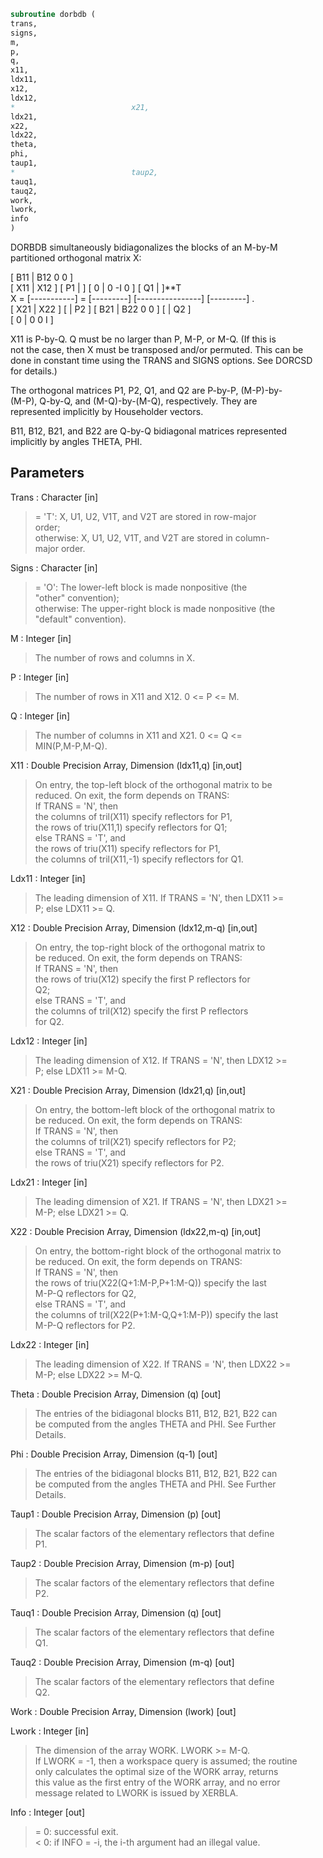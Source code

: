 ```fortran  
subroutine dorbdb (  
trans,  
signs,  
m,  
p,  
q,  
x11,  
ldx11,  
x12,  
ldx12,  
*                          x21,  
ldx21,  
x22,  
ldx22,  
theta,  
phi,  
taup1,  
*                          taup2,  
tauq1,  
tauq2,  
work,  
lwork,  
info  
)  
```  
  
DORBDB simultaneously bidiagonalizes the blocks of an M-by-M  
partitioned orthogonal matrix X:  
  
[ B11 | B12 0  0 ]  
[ X11 | X12 ]   [ P1 |    ] [  0  |  0 -I  0 ] [ Q1 |    ]**T  
X = [-----------] = [---------] [----------------] [---------]   .  
[ X21 | X22 ]   [    | P2 ] [ B21 | B22 0  0 ] [    | Q2 ]  
[  0  |  0  0  I ]  
  
X11 is P-by-Q. Q must be no larger than P, M-P, or M-Q. (If this is  
not the case, then X must be transposed and/or permuted. This can be  
done in constant time using the TRANS and SIGNS options. See DORCSD  
for details.)  
  
The orthogonal matrices P1, P2, Q1, and Q2 are P-by-P, (M-P)-by-  
(M-P), Q-by-Q, and (M-Q)-by-(M-Q), respectively. They are  
represented implicitly by Householder vectors.  
  
B11, B12, B21, and B22 are Q-by-Q bidiagonal matrices represented  
implicitly by angles THETA, PHI.  
  
## Parameters  
Trans : Character [in]  
> = 'T':      X, U1, U2, V1T, and V2T are stored in row-major  
> order;  
> otherwise:  X, U1, U2, V1T, and V2T are stored in column-  
> major order.  
  
Signs : Character [in]  
> = 'O':      The lower-left block is made nonpositive (the  
> "other" convention);  
> otherwise:  The upper-right block is made nonpositive (the  
> "default" convention).  
  
M : Integer [in]  
> The number of rows and columns in X.  
  
P : Integer [in]  
> The number of rows in X11 and X12. 0 <= P <= M.  
  
Q : Integer [in]  
> The number of columns in X11 and X21. 0 <= Q <=  
> MIN(P,M-P,M-Q).  
  
X11 : Double Precision Array, Dimension (ldx11,q) [in,out]  
> On entry, the top-left block of the orthogonal matrix to be  
> reduced. On exit, the form depends on TRANS:  
> If TRANS = 'N', then  
> the columns of tril(X11) specify reflectors for P1,  
> the rows of triu(X11,1) specify reflectors for Q1;  
> else TRANS = 'T', and  
> the rows of triu(X11) specify reflectors for P1,  
> the columns of tril(X11,-1) specify reflectors for Q1.  
  
Ldx11 : Integer [in]  
> The leading dimension of X11. If TRANS = 'N', then LDX11 >=  
> P; else LDX11 >= Q.  
  
X12 : Double Precision Array, Dimension (ldx12,m-q) [in,out]  
> On entry, the top-right block of the orthogonal matrix to  
> be reduced. On exit, the form depends on TRANS:  
> If TRANS = 'N', then  
> the rows of triu(X12) specify the first P reflectors for  
> Q2;  
> else TRANS = 'T', and  
> the columns of tril(X12) specify the first P reflectors  
> for Q2.  
  
Ldx12 : Integer [in]  
> The leading dimension of X12. If TRANS = 'N', then LDX12 >=  
> P; else LDX11 >= M-Q.  
  
X21 : Double Precision Array, Dimension (ldx21,q) [in,out]  
> On entry, the bottom-left block of the orthogonal matrix to  
> be reduced. On exit, the form depends on TRANS:  
> If TRANS = 'N', then  
> the columns of tril(X21) specify reflectors for P2;  
> else TRANS = 'T', and  
> the rows of triu(X21) specify reflectors for P2.  
  
Ldx21 : Integer [in]  
> The leading dimension of X21. If TRANS = 'N', then LDX21 >=  
> M-P; else LDX21 >= Q.  
  
X22 : Double Precision Array, Dimension (ldx22,m-q) [in,out]  
> On entry, the bottom-right block of the orthogonal matrix to  
> be reduced. On exit, the form depends on TRANS:  
> If TRANS = 'N', then  
> the rows of triu(X22(Q+1:M-P,P+1:M-Q)) specify the last  
> M-P-Q reflectors for Q2,  
> else TRANS = 'T', and  
> the columns of tril(X22(P+1:M-Q,Q+1:M-P)) specify the last  
> M-P-Q reflectors for P2.  
  
Ldx22 : Integer [in]  
> The leading dimension of X22. If TRANS = 'N', then LDX22 >=  
> M-P; else LDX22 >= M-Q.  
  
Theta : Double Precision Array, Dimension (q) [out]  
> The entries of the bidiagonal blocks B11, B12, B21, B22 can  
> be computed from the angles THETA and PHI. See Further  
> Details.  
  
Phi : Double Precision Array, Dimension (q-1) [out]  
> The entries of the bidiagonal blocks B11, B12, B21, B22 can  
> be computed from the angles THETA and PHI. See Further  
> Details.  
  
Taup1 : Double Precision Array, Dimension (p) [out]  
> The scalar factors of the elementary reflectors that define  
> P1.  
  
Taup2 : Double Precision Array, Dimension (m-p) [out]  
> The scalar factors of the elementary reflectors that define  
> P2.  
  
Tauq1 : Double Precision Array, Dimension (q) [out]  
> The scalar factors of the elementary reflectors that define  
> Q1.  
  
Tauq2 : Double Precision Array, Dimension (m-q) [out]  
> The scalar factors of the elementary reflectors that define  
> Q2.  
  
Work : Double Precision Array, Dimension (lwork) [out]  
  
Lwork : Integer [in]  
> The dimension of the array WORK. LWORK >= M-Q.  
> If LWORK = -1, then a workspace query is assumed; the routine  
> only calculates the optimal size of the WORK array, returns  
> this value as the first entry of the WORK array, and no error  
> message related to LWORK is issued by XERBLA.  
  
Info : Integer [out]  
> = 0:  successful exit.  
> < 0:  if INFO = -i, the i-th argument had an illegal value.  
  
